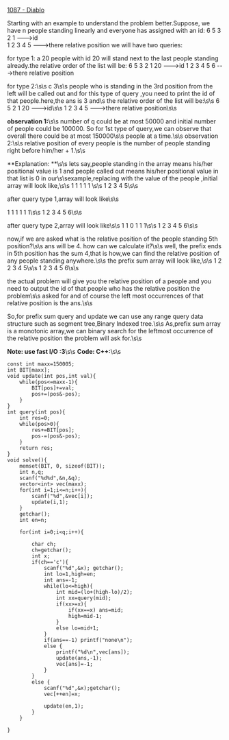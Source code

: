 [1087 - Diablo](http://lightoj.com/volume_showproblem.php?problem=1087)

Starting with an example to understand the problem better.Suppose, we have n people standing linearly and everyone has assigned with an id:
6 5 3 2 1 --->id  
1 2 3 4 5 --->there relative position
we will have two queries:

for type 1:
a 20
people with id 20 will stand next to the last people standing already.the relative order of the list will be:
6 5 3 2 1 20 --->id
1 2 3 4 5 6  --->there relative position

for type 2:\s\s
c 3\s\s
people who is standing in the 3rd position from the left will be called out and for this type of query ,you need to print the id of that people.here,the ans is 3 and\s the relative order of the list will be:\s\s
6 5 2 1 20 --->id\s\s
1 2 3 4 5  --->there relative position\s\s

**observation 1:**\s\s
number of q could be at most 50000 and initial number of people could be 100000. So for 1st type of query,we can observe that overall there could be at most 150000\s\s people at a time.\s\s
observation 2:\s\s
relative position of every people is the number of people standing right before him/her + 1.\s\s

**Explanation: **\s\s
lets say,people standing in the array means his/her positional value is 1 and people called out means his/her positional value in that list is 0 in our\s\sexample,replacing with the value of the people ,initial array will look like,\s\s
1 1 1 1 1 \s\s
1 2 3 4 5\s\s

after query type 1,array will look like\s\s

1 1 1 1 1 1\s\s
1 2 3 4 5 6\s\s

after query type 2,array will look like\s\s
1 1 0 1 1 1\s\s
1 2 3 4 5 6\s\s


now,if we are asked what is the relative position of the people standing 5th position?\s\s
ans will be 4. how can we calculate it?\s\s
well, the prefix ends in 5th position has the sum 4,that is how,we can find the relative position of any people standing anywhere.\s\s
the prefix sum array will look like,\s\s
1 2 2 3 4 5\s\s
1 2 3 4 5 6\s\s

the actual problem will give you the relative position of a people and you need to output the id of that people who has the relative position the problem\s\s
asked for and of course the left most occurrences of that relative position is the ans.\s\s

So,for prefix sum query and update we can use any range query data structure such as segment tree,Binary Indexed tree.\s\s
As,prefix sum array is a monotonic array,we can binary search for the leftmost occurrence of the relative position the problem will ask for.\s\s

**Note: use fast I/O :3**\s\s
**Code: C++:**\s\s

	const int maxx=150005;
	int BIT[maxx];
	void update(int pos,int val){
	    while(pos<=maxx-1){
	        BIT[pos]+=val;
	        pos+=(pos&-pos);
	    }
	}
	int query(int pos){
	    int res=0;
	    while(pos>0){
	        res+=BIT[pos];
	        pos-=(pos&-pos);
	    }
	    return res;
	}
	void solve(){
	    memset(BIT, 0, sizeof(BIT));
	    int n,q;
	    scanf("%d%d",&n,&q);
	    vector<int> vec(maxx);
	    for(int i=1;i<=n;i++){
	        scanf("%d",&vec[i]);
	        update(i,1);
	    }
	    getchar();
		int en=n;
	
	    for(int i=0;i<q;i++){
	
	        char ch;
	        ch=getchar();
	        int x;
	        if(ch=='c'){
	            scanf("%d",&x); getchar();
	            int lo=1,high=en;
	            int ans=-1;
	            while(lo<=high){
	                int mid=(lo+(high-lo)/2);
	                int xx=query(mid);
	                if(xx>=x){
	                    if(xx==x) ans=mid;
	                    high=mid-1;
	                }
	                else lo=mid+1;
	            }
	            if(ans==-1) printf("none\n");
	            else {
	                printf("%d\n",vec[ans]);
	                update(ans,-1);
	                vec[ans]=-1;	
	            }
	        }
	        else {
	            scanf("%d",&x);getchar();
	            vec[++en]=x;
	
	            update(en,1);
	        }
	    }
	
	}